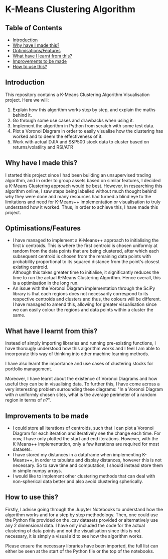 # **K-Means Clustering Algorithm**

## Table of Contents

- [Introduction](#kmeans-clustering-algorithm)
- [Why have I made this?](#why-have-i-made-this)
- [Optimisations/Features](#optimisationsfeatures)
- [What have I learnt from this?](#what-have-i-learnt-from-this)
- [Improvements to be made](#improvements-to-be-made)
- [How to use this?](#how-to-use-this)

## Introduction
This repository contains a K-Means Clustering Algorithm Visualisation project. Here we will:
1) Explain how this algorithm works step by step, and explain the maths behind it.
2) Go through some use cases and drawbacks when using it.
3) Implement the algorithm in Python from scratch with some test data.
4) Plot a Voronoi Diagram in order to easily visualise how the clustering has worked and to deem the effectiveness of it.
5) Work with actual DJIA and S&P500 stock data to cluster based on returns/volatility and RSI/ATR

## Why have I made this?
I started this project since I had been building an unsupervised trading algorithm, and in order to group assets based on similar features, I decided a K-Means Clustering approach would be best. However, in researching this algorithm online, I saw steps being labelled without much thought behind why they were done and many resources had turned a blind eye to the limitations and need for K-Means++ implementation or visualisation to truly understand how it worked. Thus, in order to achieve this, I have made this project.

## Optimisations/Features
- I have managed to implement a K-Means++ approach to initialising the first $k$ centroids. This is where the first centroid is chosen uniformly at random from the data points that are being clustered, after which each subsequent centroid is chosen from the remaining data points with probability proportional to its squared distance from the point's closest existing centroid.<br> Although this takes greater time to initialise, it significantly reduces the time to run the actual K-Means Clustering Algorithm. Hence overall, this is a optimisation in the long run.
- An issue with the Voronoi Diagram implementation through the SciPy library is that each regions does not necessarily correspond to its respective centroids and clusters and thus, the colours will be different. I have managed to amend this, allowing for greater visualisation since we can easily colour the regions and data points within a cluster the same.

## What have I learnt from this?
Instead of simply importing libraries and running pre-existing functions, I have thorougly understood how this algorithm works and I feel I am able to incorporate this way of thinking into other machine learning methods.

I have also learnt the importance and use cases of clustering stocks for portfolio management.

Moreover, I have learnt about the existence of Voronoi Diagrams and how useful they can be in visualising data. To further this, I have come across a very interesting problem surrounding these diagrams: "In a Voronoi Diagram with $n$ uniformly chosen sites, what is the average perimeter of a random region in terms of $n$?".

## Improvements to be made
- I could store all iterations of centroids, such that I can plot a Voronoi Diagram for each iteration and iteratively see the change each time. For now, I have only plotted the start and end iterations. However, with the K-Means++ implementation, only a few iterations are required for most datasets.
- I have stored my distances in a dataframe when implementing K-Means++, in order to tabulate and display distances, however this is not necessary. So to save time and computation, I should instead store them in simple numpy arrays.
- I would like to implement other clustering methods that can deal with non-spherical data better and also avoid clustering spherically.

## How to use this?
Firstly, I advise going through the Jupyter Notebooks to understand how the algorithm works and for a step by step methodology. Then, one could use the Python file provided on the .csv datasets provided or alternatively use any 2 dimensional data. I have only included the code for the actual clustering of data points and not the visualisation since this is not necessary, it is simply a visual aid to see how the algorithm works.

Please ensure the necessary libraries have been imported, the full list can either be seen at the start of the Python file or the top of the notebooks.
